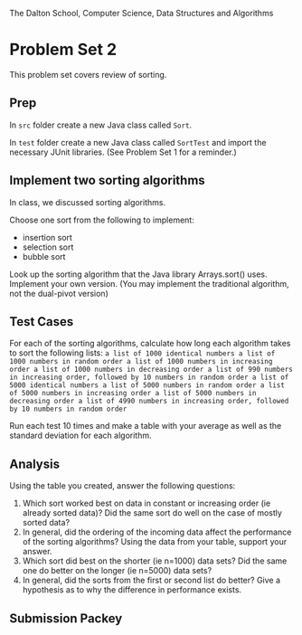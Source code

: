 The Dalton School, Computer Science, Data Structures and Algorithms

# Problem Set 2

This problem set covers review of sorting. 

## Prep
In `src` folder create a new Java class called `Sort`. 

In `test` folder create a new Java class called `SortTest` and import the necessary JUnit libraries. (See Problem Set 1 for a reminder.)

## Implement two  sorting algorithms 
In class, we discussed sorting algorithms. 

Choose one sort from the following to implement:

* insertion sort
* selection sort
* bubble sort


Look up the sorting algorithm that the Java library Arrays.sort() uses. Implement your own version. (You may implement the traditional algorithm, not the dual-pivot version)


## Test Cases
For each of the sorting algorithms, calculate how long each algorithm takes to sort the following lists:
`
a list of 1000 identical numbers
a list of 1000 numbers in random order
a list of 1000 numbers in increasing order
a list of 1000 numbers in decreasing order
a list of 990 numbers in increasing order, followed by 10 numbers in random order
a list of 5000 identical numbers
a list of 5000 numbers in random order
a list of 5000 numbers in increasing order
a list of 5000 numbers in decreasing order
a list of 4990 numbers in increasing order, followed by 10 numbers in random order
`

Run each test 10 times and make a table with your average as well as the standard deviation for each algorithm. 

## Analysis 
Using the table you created, answer the following questions:

1. Which sort worked best on data in constant or increasing order (ie already sorted data)? Did the same sort do well on the case of mostly sorted data?
2. In general, did the ordering of the incoming data affect the performance of the sorting algorithms? Using the data from your table, support your answer.
3. Which sort did best on the shorter (ie n=1000) data sets? Did the same one do better on the longer (ie n=5000) data sets?
4. In general, did the sorts from the first or second list do better? Give a hypothesis as to why the difference in performance exists.

## Submission Packey
